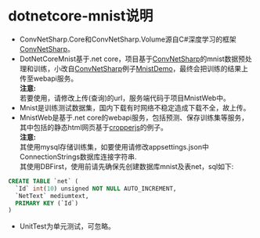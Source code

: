 # dotnetcore-mnist说明
* ConvNetSharp.Core和ConvNetSharp.Volume源自C#深度学习的框架 [ConvNetSharp](https://github.com/cbovar/ConvNetSharp)。<br/>
* DotNetCoreMnist基于.net core，项目基于[ConvNetSharp](https://github.com/cbovar/ConvNetSharp)的mnist数据预处理和训练，小改自[ConvNetSharp](https://github.com/cbovar/ConvNetSharp)例子[MnistDemo](https://github.com/cbovar/ConvNetSharp/tree/master/Examples/MnistDemo)，最终会把训练的结果上传至webapi服务。<br/>
**注意:** <br/>
若要使用，请修改上传(查询)的url，服务端代码于项目MnistWeb中。<br>
* Mnist是训练测试数据集，国内下载有时网络不稳定造成下载不全，故上传。<br/>
* MnistWeb是基于.net core的webapi服务，包括预测、保存训练集等服务，其中包括的静态html网页基于[cropperjs](https://github.com/fengyuanchen/cropperjs)的例子。<br/>
**注意:** <br/>
其使用mysql存储训练集，如要使用请修改appsettings.json中ConnectionStrings数据库连接字符串.<br/>
其使用DBFirst，使用前请先确保先创建数据库mnist及表net，sql如下:
```sql
CREATE TABLE `net` (
  `Id` int(10) unsigned NOT NULL AUTO_INCREMENT,
  `NetText` mediumtext,
  PRIMARY KEY (`Id`)
)
```
* UnitTest为单元测试，可忽略。<br/>
